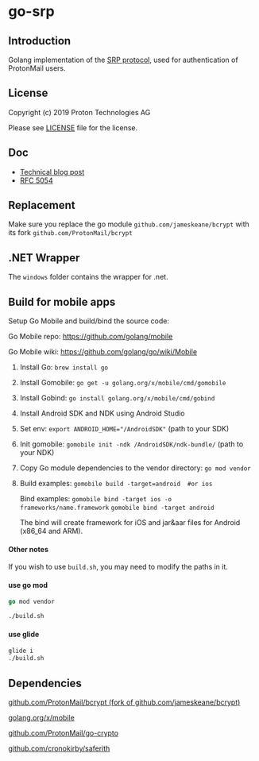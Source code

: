 # go-srp

## Introduction

Golang implementation of the [SRP protocol](https://datatracker.ietf.org/doc/html/rfc5054), used for authentication of ProtonMail users.

## License

Copyright (c) 2019 Proton Technologies AG

Please see [LICENSE](LICENSE.txt) file for the license.

## Doc 

- [Technical blog post](https://protonmail.com/blog/encrypted_email_authentication/)
- [RFC 5054](https://datatracker.ietf.org/doc/html/rfc5054)

## Replacement

Make sure you replace the go module `github.com/jameskeane/bcrypt`
with its fork `github.com/ProtonMail/bcrypt`

## .NET Wrapper

The `windows` folder contains the wrapper for .net.

## Build for mobile apps

Setup Go Mobile and build/bind the source code:

Go Mobile repo: https://github.com/golang/mobile

Go Mobile wiki: https://github.com/golang/go/wiki/Mobile

1. Install Go: `brew install go`
2. Install Gomobile: `go get -u golang.org/x/mobile/cmd/gomobile`
3. Install Gobind: `go install golang.org/x/mobile/cmd/gobind`
4. Install Android SDK and NDK using Android Studio
5. Set env: `export ANDROID_HOME="/AndroidSDK"` (path to your SDK)
6. Init gomobile: `gomobile init -ndk /AndroidSDK/ndk-bundle/` (path to your NDK)
7. Copy Go module dependencies to the vendor directory: `go mod vendor`
8. Build examples:
   `gomobile build -target=android  #or ios`

   Bind examples:
   `gomobile bind -target ios -o frameworks/name.framework`
   `gomobile bind -target android`

   The bind will create framework for iOS and jar&aar files for Android (x86_64 and ARM).

#### Other notes

If you wish to use `build.sh`, you may need to modify the paths in it.

#### use go mod

```go
go mod vendor
```

```bash
./build.sh
```

#### use glide

```bash
glide i
./build.sh
```

## Dependencies

[github.com/ProtonMail/bcrypt (fork of github.com/jameskeane/bcrypt)](https://github.com/ProtonMail/bcrypt)

[golang.org/x/mobile](https://golang.org/x/mobile)

[github.com/ProtonMail/go-crypto](https://github.com/ProtonMail/go-crypto)

[github.com/cronokirby/saferith](https://github.com/cronokirby/saferith)
